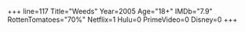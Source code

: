 +++
line=117
Title="Weeds"
Year=2005
Age="18+"
IMDb="7.9"
RottenTomatoes="70%"
Netflix=1
Hulu=0
PrimeVideo=0
Disney=0
+++

